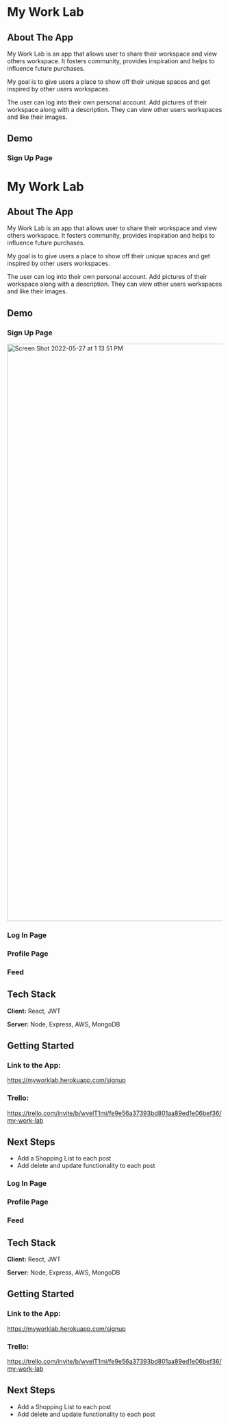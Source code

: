 
# My Work Lab

## About The App

My Work Lab is an app that allows user to share their workspace
and view others workspace. It fosters community, provides inspiration
and helps to influence future purchases. 

My goal is to give users a place to show off their unique spaces
and get inspired by other users workspaces.

The user can log into their own personal account. Add pictures
of their workspace along with a description. 
They can view other users workspaces and like their images.


## Demo

### Sign Up Page

# My Work Lab

## About The App

My Work Lab is an app that allows user to share their workspace
and view others workspace. It fosters community, provides inspiration
and helps to influence future purchases. 

My goal is to give users a place to show off their unique spaces
and get inspired by other users workspaces.

The user can log into their own personal account. Add pictures
of their workspace along with a description. 
They can view other users workspaces and like their images.


## Demo

### Sign Up Page
<img width="1344" alt="Screen Shot 2022-05-27 at 1 13 51 PM" src="https://user-images.githubusercontent.com/89038713/170756540-eb027494-cc5d-4f23-b28c-37e95909bf50.png">


### Log In Page
### Profile Page
### Feed


## Tech Stack

**Client:** React, JWT

**Server:** Node, Express, AWS, MongoDB

## Getting Started

### Link to the App:
https://myworklab.herokuapp.com/signup

### Trello:
https://trello.com/invite/b/wvelT1mi/fe9e56a37393bd801aa89ed1e06bef36/my-work-lab


## Next Steps

- Add a Shopping List to each post
- Add delete and update functionality to each post



### Log In Page
### Profile Page
### Feed


## Tech Stack

**Client:** React, JWT

**Server:** Node, Express, AWS, MongoDB

## Getting Started

### Link to the App:
https://myworklab.herokuapp.com/signup

### Trello:
https://trello.com/invite/b/wvelT1mi/fe9e56a37393bd801aa89ed1e06bef36/my-work-lab


## Next Steps

- Add a Shopping List to each post
- Add delete and update functionality to each post


